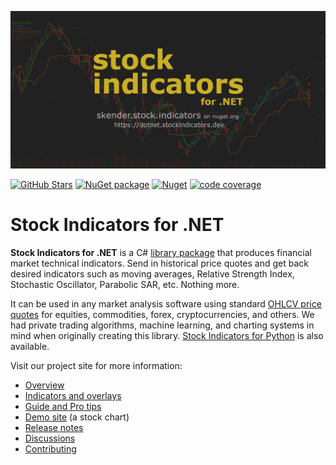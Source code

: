 [![image](https://raw.githubusercontent.com/DaveSkender/Stock.Indicators/main/docs/assets/social-banner.png)](https://daveskender.github.io/Stock.Indicators/)

[![GitHub Stars](https://img.shields.io/github/stars/DaveSkender/Stock.Indicators?logo=github&label=Stars)](https://github.com/DaveSkender/Stock.Indicators)
[![NuGet package](https://img.shields.io/nuget/v/skender.stock.indicators?color=blue&logo=NuGet&label=Nuget)](https://www.nuget.org/packages/Skender.Stock.Indicators)
[![Nuget](https://img.shields.io/nuget/dt/skender.stock.indicators?logo=NuGet&label=Downloads)](https://www.nuget.org/packages/Skender.Stock.Indicators)
[![code coverage](https://img.shields.io/azure-devops/coverage/skender/stock.indicators/21/main?logo=AzureDevOps&label=Test%20Coverage)](https://dev.azure.com/skender/Stock.Indicators/_build/latest?definitionId=21&branchName=main&view=codecoverage-tab)

# Stock Indicators for .NET

**Stock Indicators for .NET** is a C# [library package](https://www.nuget.org/packages/Skender.Stock.Indicators) that produces financial market technical indicators.  Send in historical price quotes and get back desired indicators such as moving averages, Relative Strength Index, Stochastic Oscillator, Parabolic SAR, etc.  Nothing more.

It can be used in any market analysis software using standard [OHLCV price quotes](https://daveskender.github.io/Stock.Indicators/guide/#historical-quotes) for equities, commodities, forex, cryptocurrencies, and others.  We had private trading algorithms, machine learning, and charting systems in mind when originally creating this library.  [Stock Indicators for Python](https://daveskender.github.io/Stock.Indicators.Python/) is also available.

Visit our project site for more information:

- [Overview](https://dotnet.stockindicators.dev/)
- [Indicators and overlays](https://dotnet.stockindicators.dev/indicators/)
- [Guide and Pro tips](https://dotnet.stockindicators.dev/guide/)
- [Demo site](https://charts.stockindicators.dev/) (a stock chart)
- [Release notes](https://github.com/DaveSkender/Stock.Indicators/releases)
- [Discussions](https://github.com/DaveSkender/Stock.Indicators/discussions)
- [Contributing](https://dotnet.stockindicators.dev/contributing/)
